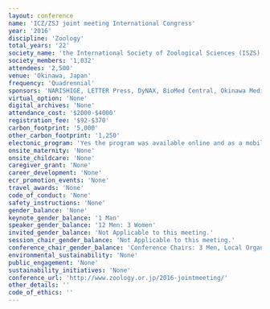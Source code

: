 ```yaml
---
layout: conference 
name: 'ICZ/ZSJ joint meeting International Congress'
year: '2016'
discipline: 'Zoology'
total_years: '22'
society_name: 'the International Society of Zoological Sciences (ISZS) & the Zoological Society of Japan (ZSJ)'
society_members: '1,032'
attendees: '2,500'
venue: 'Okinawa, Japan'
frequency: 'Quadrennial'
sponsors: 'NARISHIGE, LETTER Press, DyNAX, BioMed Central, Okinawa Medix Co.,Ltd., Junoe, TOMY'
virtual_option: 'None'
digital_archives: 'None'
attendance_cost: '$2000-$4000'
registration_fee: '$92-$370'
carbon_footprint: '5,000'
other_carbon_footprint: '1,250'
electonic_program: 'Yes the program was available online and as a mobile phone App.'
onsite_maternity: 'None'
onsite_childcare: 'None'
caregiver_grant: 'None'
career_development: 'None'
ecr_promotion_events: 'None'
travel_awards: 'None'
code_of_conduct: 'None'
safety_instructions: 'None'
gender_balance: 'None'
keynote_gender_balance: '1 Man'
speaker_gender_balance: '12 Men: 3 Women'
invited_gender_balance: 'Not Applicable to this meeting.'
session_chair_gender_balance: 'Not Applicable to this meeting.'
conference_chair_gender_balance: 'Conference Chairs: 3 Men, Local Organizing Committee: 24 Men: 2 Women , Program Committee: 18 Men , International Organizing Committee: 8 Men: 2 Women'
environmental_sustainability: 'None'
public_engagement: 'None'
sustainability_initiatives: 'None'
conference_url: 'http://www.zoology.or.jp/2016-jointmeeting/'
other_details: ''
code_of_ethics: ''
---
```

